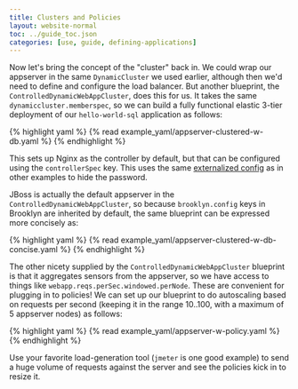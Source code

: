 ```yaml
---
title: Clusters and Policies
layout: website-normal
toc: ../guide_toc.json
categories: [use, guide, defining-applications]
---
```


Now let's bring the concept of the "cluster" back in.
We could wrap our appserver in the same `DynamicCluster` we used earlier,
although then we'd need to define and configure the load balancer.
But another blueprint, the `ControlledDynamicWebAppCluster`, does this for us.
It takes the same `dynamiccluster.memberspec`, so we can build a fully functional elastic 3-tier
deployment of our `hello-world-sql` application as follows:

{% highlight yaml %}
{% read example_yaml/appserver-clustered-w-db.yaml %}
{% endhighlight %}

This sets up Nginx as the controller by default, but that can be configured
using the `controllerSpec` key. 
This uses the same [externalized config](/guide/ops/externalized-configuration.html) 
as in other examples to hide the password.

JBoss is actually the default appserver in the `ControlledDynamicWebAppCluster`,
so because `brooklyn.config` keys in Brooklyn are inherited by default,
the same blueprint can be expressed more concisely as:

{% highlight yaml %}
{% read example_yaml/appserver-clustered-w-db-concise.yaml %}
{% endhighlight %}
 
The other nicety supplied by the `ControlledDynamicWebAppCluster` blueprint is that
it aggregates sensors from the appserver, so we have access to things like
`webapp.reqs.perSec.windowed.perNode`.
These are convenient for plugging in to policies!
We can set up our blueprint to do autoscaling based on requests per second
(keeping it in the range 10..100, with a maximum of 5 appserver nodes)
as follows: 

{% highlight yaml %}
{% read example_yaml/appserver-w-policy.yaml %}
{% endhighlight %}

Use your favorite load-generation tool (`jmeter` is one good example) to send a huge
volume of requests against the server and see the policies kick in to resize it.

